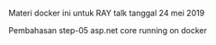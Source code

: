 Materi docker ini untuk RAY talk tanggal 24 mei 2019

Pembahasan step-05 asp.net core running on docker
